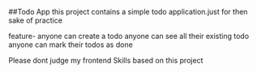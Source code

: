 ##Todo App
this project contains a simple todo application.just for then sake of practice

feature-
anyone can create a todo
anyone can see all their existing todo 
anyone can mark their todos as done

Please dont judge my frontend Skills based on this project
